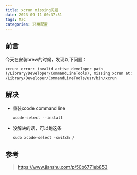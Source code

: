 ```yaml
---
title: xcrun missing问题
date: 2023-09-11 00:37:51
tags: Mac
categories: 环境配置
---
```




## 前言

今天在安装brew的时候，发现以下问题：

```textile
xcrun: error: invalid active developer path (/Library/Developer/CommandLineTools), missing xcrun at: /Library/Developer/CommandLineTools/usr/bin/xcrun
```



## 解决

* 重装xcode command line
  
  ```shell
  xcode-select --install
  ```



* 没解决的话，可以跑这条
  
  ```shell
  sudo xcode-select -switch /
  ```



## 参考

> https://www.jianshu.com/p/50b6771eb853

